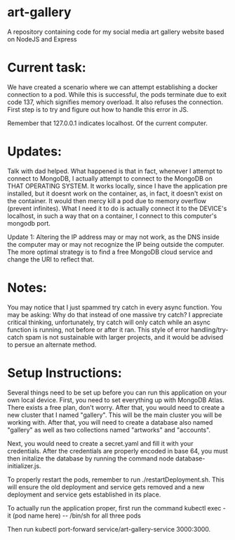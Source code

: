 # art-gallery
A repository containing code for my social media art gallery website based on NodeJS and Express

# Current task:
We have created a scenario where we can attempt establishing a docker connection to a pod. While this is successful, the pods terminate due to exit code 137, which signifies memory overload. It also refuses the connection. First step is to try and figure out how to handle this error in JS.

Remember that 127.0.0.1 indicates localhost. Of the current computer.

# Updates:
Talk with dad helped. What happened is that in fact, whenever I attempt to connect to MongoDB, I actually attempt to connect to the MongoDB on THAT OPERATING SYSTEM. It works locally, since I have the application pre installed, but it doesnt work on the container, as, in fact, it doesn't exist on the container. It would then mercy kill a pod due to memory overflow (prevent infinites). What I need it to do is actually connect it to the DEVICE's  localhost, in such a way that on a container, I connect to this computer's mongodb port.

Update 1: Altering the IP address may or may not work, as the DNS inside the computer may or may not recognize the IP being outside the computer. The more optimal strategy is to find a free MongoDB cloud service and change the URI to reflect that.

# Notes:
You may notice that I just spammed try catch in every async function. You may be asking: Why do that instead of one massive try catch? I appreciate critical thinking, unfortunately, try catch will only catch while an async function is running, not before or after it ran. This style of error handling/try-catch spam is not sustainable with larger projects, and it would be advised to persue an alternate method.

# Setup Instructions:
Several things need to be set up before you can run this application on your own local device.
First, you need to set everything up with MongoDB Atlas. There exists a free plan, don't worry. After that, you would need to create a new cluster that I named "gallery". This will be the main cluster you will be working with. After that, you will need to create a database also named "gallery" as well as two collections named "artworks" and "accounts".

Next, you would need to create a secret.yaml and fill it with your credentials. After the credentials are properly encoded in base 64, you must then initalize the database by running the command node database-initializer.js. 

To properly restart the pods, remember to run ./restartDeployment.sh. This will ensure the old deployment and service gets removed and a new deployment and service gets established in its place. 

To actually run the application proper, first run the command kubectl exec -it (pod name here) -- /bin/sh for all three pods

Then run kubectl port-forward service/art-gallery-service 3000:3000.
